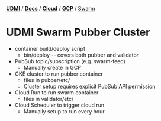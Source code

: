 [**UDMI**](../../../) / [**Docs**](../../) / [**Cloud**](../) / [**GCP**](./) / [Swarm](#)

# UDMI Swarm Pubber Cluster

* container build/deploy script
  * bin/deploy -- covers both pubber and validator
* PubSub topic/subscription (e.g. swarm-feed)
  * Manually create in GCP
* GKE cluster to run pubber container
  * files in pubber/etc/
  * Cluster setup requires explicit PubSub API permission
* Cloud Run to run swarm container
  * files in validator/etc/
* Cloud Scheduler to trigger cloud run
  * Manually setup to run every hour
